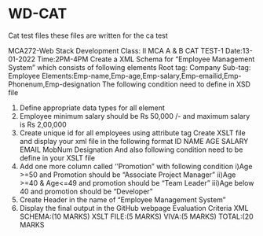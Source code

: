 # WD-CAT
Cat test files
these files are written for the ca test

MCA272-Web Stack Development
Class: II MCA A & B
CAT TEST-1
Date:13-01-2022 Time:2PM-4PM
Create a XML Schema for “Employee Management System” which consists of following 
elements
Root tag: Company
Sub-tag: Employee
Elements:Emp-name,Emp-age,Emp-salary,Emp-emailid,Emp-Phonenum,Emp-designation
The following condition need to define in XSD file
1. Define appropriate data types for all element
2. Employee minimum salary should be Rs 50,000 /- and maximum salary is Rs 2,00,000
3. Create unique id for all employees using attribute tag
Create XSLT file and display your xml file in the following format
ID NAME AGE SALARY EMAIL MobNum Designation
And also following condition need to be define in your XSLT file
1. Add one more column called ‘’Promotion” with following condition
 i)Age >=50 and Promotion should be “Associate Project Manager”
 ii)Age >=40 & Age<=49 and promotion should be “Team Leader”
 iii)Age below 40 and promotion should be “Developer”
 2. Create Header in the name of “Employee Management System”
3. Display the final output in the GitHub webpage
Evaluation Criteria
XML SCHEMA:(10 MARKS)
XSLT FILE:(5 MARKS)
VIVA:(5 MARKS)
TOTAL:(20 MARKS
